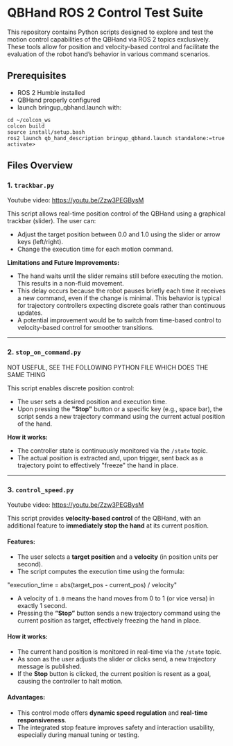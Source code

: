 # QBHand ROS 2 Control Test Suite

This repository contains Python scripts designed to explore and test the motion control capabilities of the QBHand via ROS 2 topics exclusively. These tools allow for position and velocity-based control and facilitate the evaluation of the robot hand’s behavior in various command scenarios.

## Prerequisites

- ROS 2 Humble installed
- QBHand properly configured
- launch bringup_qbhand.launch with:
```
cd ~/colcon_ws
colcon build
source install/setup.bash
ros2 launch qb_hand_description bringup_qbhand.launch standalone:=true activate>
```


## Files Overview

### 1. `trackbar.py`

Youtube video: https://youtu.be/Zzw3PEGBysM

This script allows real-time position control of the QBHand using a graphical trackbar (slider). The user can:
- Adjust the target position between 0.0 and 1.0 using the slider or arrow keys (left/right).
- Change the execution time for each motion command.

**Limitations and Future Improvements:**
- The hand waits until the slider remains still before executing the motion. This results in a non-fluid movement.
- This delay occurs because the robot pauses briefly each time it receives a new command, even if the change is minimal. This behavior is typical for trajectory controllers expecting discrete goals rather than continuous updates.
- A potential improvement would be to switch from time-based control to velocity-based control for smoother transitions.

---

### 2. `stop_on_command.py`

NOT USEFUL, SEE THE FOLLOWING PYTHON FILE WHICH DOES THE SAME THING

This script enables discrete position control:
- The user sets a desired position and execution time.
- Upon pressing the **"Stop"** button or a specific key (e.g., space bar), the script sends a new trajectory command using the current actual position of the hand.

**How it works:**
- The controller state is continuously monitored via the `/state` topic.
- The actual position is extracted and, upon trigger, sent back as a trajectory point to effectively "freeze" the hand in place.

---

### 3. `control_speed.py`

Youtube video: https://youtu.be/Zzw3PEGBysM

This script provides **velocity-based control** of the QBHand, with an additional feature to **immediately stop the hand** at its current position.

#### Features:
- The user selects a **target position** and a **velocity** (in position units per second).
- The script computes the execution time using the formula:

"execution_time = abs(target_pos - current_pos) / velocity"

- A velocity of `1.0` means the hand moves from 0 to 1 (or vice versa) in exactly 1 second.
- Pressing the **“Stop”** button sends a new trajectory command using the current position as target, effectively freezing the hand in place.

#### How it works:
- The current hand position is monitored in real-time via the `/state` topic.
- As soon as the user adjusts the slider or clicks send, a new trajectory message is published.
- If the **Stop** button is clicked, the current position is resent as a goal, causing the controller to halt motion.

#### Advantages:
- This control mode offers **dynamic speed regulation** and **real-time responsiveness**.
- The integrated stop feature improves safety and interaction usability, especially during manual tuning or testing.

